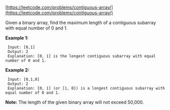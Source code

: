 [https://leetcode.com/problems/contiguous-array/](https://leetcode.com/problems/contiguous-array/)

Given a binary array, find the maximum length of a contiguous subarray with equal number of 0 and 1.

**Example 1:**
```
 Input: [0,1]
 Output: 2
 Explanation: [0, 1] is the longest contiguous subarray with equal number of 0 and 1.
```

**Example 2:**
```
 Input: [0,1,0]
 Output: 2
 Explanation: [0, 1] (or [1, 0]) is a longest contiguous subarray with equal number of 0 and 1.
```

**Note:** The length of the given binary array will not exceed 50,000.
